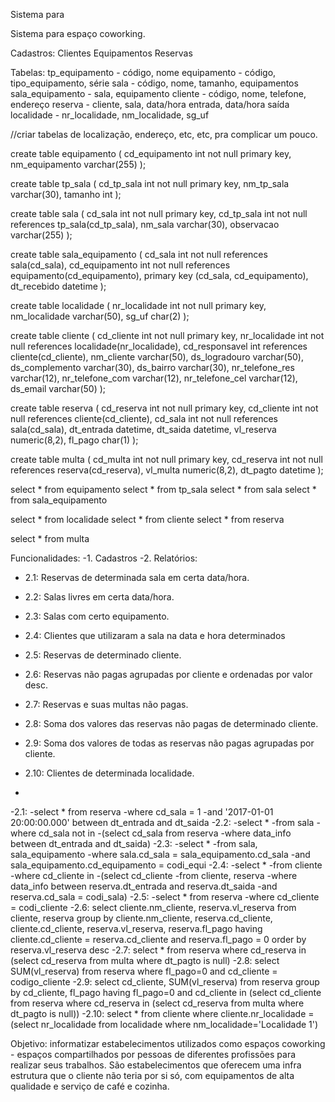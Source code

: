 Sistema para 

Sistema para espaço coworking.

Cadastros:
Clientes
Equipamentos
Reservas

Tabelas:
tp_equipamento - código, nome
equipamento - código, tipo_equipamento, série
sala - código, nome, tamanho, equipamentos
sala_equipamento - sala, equipamento
cliente - código, nome, telefone, endereço
reserva - cliente, sala, data/hora entrada, data/hora saída 
localidade - nr_localidade, nm_localidade, sg_uf

//criar tabelas de localização, endereço, etc, etc, pra complicar um pouco.


create table equipamento
(
	cd_equipamento int not null primary key,
	nm_equipamento varchar(255)
);

create table tp_sala
(
	cd_tp_sala int not null primary key,
	nm_tp_sala varchar(30),
	tamanho int
);

create table sala
(
	cd_sala int not null primary key,
	cd_tp_sala int not null references tp_sala(cd_tp_sala),
	nm_sala varchar(30),
	observacao varchar(255)
);

create table sala_equipamento
(
	cd_sala int not null references sala(cd_sala),
	cd_equipamento int not null references equipamento(cd_equipamento),
	primary key (cd_sala, cd_equipamento),
	dt_recebido datetime
);

create table localidade
(
	nr_localidade int not null primary key,
	nm_localidade varchar(50),
	sg_uf char(2)
);

create table cliente
(
	cd_cliente int not null primary key,
	nr_localidade int not null references localidade(nr_localidade),
	cd_responsavel int references cliente(cd_cliente),
	nm_cliente varchar(50),
	ds_logradouro varchar(50),
	ds_complemento varchar(30),
	ds_bairro varchar(30),
	nr_telefone_res varchar(12),
	nr_telefone_com varchar(12),
	nr_telefone_cel varchar(12),
	ds_email varchar(50)
);

create table reserva
(
	cd_reserva int not null primary key,
	cd_cliente int not null references cliente(cd_cliente),
	cd_sala int not null references sala(cd_sala),
	dt_entrada datetime,
	dt_saida datetime,
	vl_reserva numeric(8,2),
	fl_pago char(1)
);

create table multa
(
	cd_multa int not null primary key,
	cd_reserva int not null references reserva(cd_reserva),
	vl_multa numeric(8,2),
	dt_pagto datetime
);

select * from equipamento
select * from tp_sala
select * from sala
select * from sala_equipamento

select * from localidade
select * from cliente
select * from reserva

select * from multa

Funcionalidades:
 -1. Cadastros
 -2. Relatórios:
 - 2.1: Reservas de determinada sala em certa data/hora.
 - 2.2: Salas livres em certa data/hora.
 - 2.3: Salas com certo equipamento.
 - 2.4: Clientes que utilizaram a sala na data e hora determinados
 - 2.5: Reservas de determinado cliente.
 - 2.6: Reservas não pagas agrupadas por cliente e ordenadas por valor desc.
 
 - 2.7: Reservas e suas multas não pagas.
 - 2.8: Soma dos valores das reservas não pagas de determinado cliente.
 - 2.9: Soma dos valores de todas as reservas não pagas agrupadas por cliente.
 - 2.10: Clientes de determinada localidade.


 -
 -2.1: 
 -select * from reserva
 -where cd_sala = 1
 -and '2017-01-01 20:00:00.000' between dt_entrada and dt_saida
 -2.2:
 -select * 
 -from sala
 -where cd_sala not in
 -(select cd_sala from reserva
 -where data_info between dt_entrada and dt_saida)
 -2.3:
 -select * 
 -from sala, sala_equipamento
 -where sala.cd_sala = sala_equipamento.cd_sala
 -and sala_equipamento.cd_equipamento = codi_equi
 -2.4:
 -select * 
 -from cliente
 -where cd_cliente in
 -(select cd_cliente 
 -from cliente, reserva
 -where data_info between reserva.dt_entrada and reserva.dt_saida
 -and reserva.cd_sala = codi_sala)
 -2.5:
 -select * from reserva
 -where cd_cliente = codi_cliente
 -2.6:
select cliente.nm_cliente, reserva.vl_reserva
from cliente, reserva
group by cliente.nm_cliente, reserva.cd_cliente, cliente.cd_cliente, reserva.vl_reserva, reserva.fl_pago
having cliente.cd_cliente = reserva.cd_cliente
and reserva.fl_pago = 0
order by reserva.vl_reserva desc
 -2.7:
select *
from reserva
where cd_reserva  in
(select cd_reserva from multa
where dt_pagto is null)
 -2.8: 
select SUM(vl_reserva)
from reserva
where fl_pago=0
and cd_cliente = codigo_cliente
 -2.9:
select cd_cliente, SUM(vl_reserva)
from reserva
group by cd_cliente, fl_pago
having fl_pago=0
and cd_cliente in
(select cd_cliente 
from reserva
where cd_reserva in 
(select cd_reserva 
from multa
where dt_pagto is null))
 -2.10:
select * from cliente
where cliente.nr_localidade =
(select nr_localidade from localidade
where nm_localidade='Localidade 1')




Objetivo: informatizar estabelecimentos
utilizados como espaços coworking - espaços compartilhados por pessoas
de diferentes profissões para realizar seus trabalhos. São
estabelecimentos que oferecem uma infra estrutura que o cliente não
teria por si só, com equipamentos de alta qualidade e serviço de café e cozinha.

